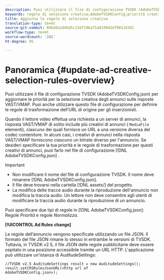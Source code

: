 ```yaml
---
description: Puoi utilizzare il file di configurazione TVSDK (AdobeTVSDKConfig.json) per aggiornare le priorità per la selezione creativa degli annunci sulle risposte VAST/VMAP. Puoi anche utilizzare questo file di configurazione per definire le regole di trasformazione dell’URL di origine per gli inserzionisti.
keywords: regole di selezione creativa;AdobeTVSDKConfig;priorità creative;regole di trasformazione
title: Aggiorna le regole di selezione creativa
translation-type: tm+mt
source-git-commit: 89bdda1d4bd5c126f19ba75a819942df901183d1
workflow-type: tm+mt
source-wordcount: '281'
ht-degree: 0%

---
```



# Panoramica {#update-ad-creative-selection-rules-overview}

Puoi utilizzare il file di configurazione TVSDK (AdobeTVSDKConfig.json) per aggiornare le priorità per la selezione creativa degli annunci sulle risposte VAST/VMAP. Puoi anche utilizzare questo file di configurazione per definire le regole di trasformazione dell’URL di origine per gli inserzionisti.

Quando il lettore video effettua una richiesta a un server di annunci, la risposta VAST/VMAP di solito include più creativi di annunci ( `MediaFile` elementi), ciascuno dei quali fornisce un URL a una versione diversa del codec contenitore. In alcuni casi, i creativi di annunci nella risposta VAST/VMAP forniscono ciascuno un bitrate diverso per l&#39;annuncio. Se desideri specificare la tua priorità e le regole di trasformazione per questi creativi di annunci, puoi farlo nel file di configurazione [!DNL AdobeTVSDKConfig.json] .

>[!IMPORTANT]
>
>* Non modificare il nome del file di configurazione TVSDK. Il nome deve rimanere [!DNL AdobeTVSDKConfig.json].
>* Il file deve trovarsi nella cartella [!DNL assets/] del progetto.
>* La modifica delle tracce audio durante la riproduzione dell&#39;annuncio non modifica la traccia audio. Un lettore non deve consentire agli utenti di modificare la traccia audio durante la riproduzione di un annuncio.

>



Puoi specificare due tipi di regole in [!DNL AdobeTVSDKConfig.json]: Regole *Priorità* e regole *Normalizza*.

**[!UICONTROL Ad Rules change]**

<!--<a id="section_EDCE7C94156D4A47AA2FBAE9BE0390CE"></a>-->

Le regole dell’annuncio vengono specificate utilizzando un file JSON. Il formato del file JSON rimane lo stesso in entrambe le versioni di TVSDK. Tuttavia, in TVSDK v2.5, il file JSON delle regole pubblicitarie deve essere ospitato in una posizione accessibile tramite un URL HTTP. L&#39;applicazione può utilizzare un&#39;istanza di AuditudeSettings:

```
//TVSDK v2.5 AuditudeSettings result = new AuditudeSettings(); 
result.setCRSRulesJsonURL(<http url of 
AdobeTVSDKConfig.json>);  
```

